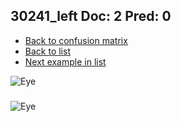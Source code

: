 ## 30241_left Doc: 2 Pred: 0
- [Back to confusion matrix](https://github.com/juliandewit/kaggle_retinopathy/blob/master/matrix.md)
- [Back to list](https://github.com/juliandewit/kaggle_retinopathy/blob/master/lists/20/list.md)
- [Next example in list](https://github.com/juliandewit/kaggle_retinopathy/blob/master/lists/20/30/30338_left.md)

![Eye](https://retinopaty.blob.core.windows.net/size1024/30241_left_2.jpeg)

### 

![Eye]()
